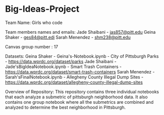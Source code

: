 # Big-Ideas-Project
Team Name: Girls who code

Team members names and emails:
Jade Shaibani - jas857@pitt.edu
Geina Shaker - ges84@pitt.edi
Sarah Menendez - shm238@pitt.edu

Canvas group number : 17

Datasets: 
Geina Shaker - Geina's-Notebook.ipynb - City of Pittsburgh Parks - https://data.wprdc.org/dataset/parks
Jade Shaibani - Jade'sBigIdeaNotebook.ipynb - Smart Trash Containers - https://data.wprdc.org/dataset/smart-trash-containers
Sarah Menendez - Sarah'sFinalNotebook.ipynb - Allegheny County Illegal Dump Sites - https://data.wprdc.org/dataset/allegheny-county-illegal-dump-sites

Overview of Repository: This repository contains three individual notebooks that each analyze a submetric of pittsburgh neighborhood data. It also contains one group notebook where all the submetrics are combined and analyzed to determine the best neighborhood in Pittsburgh.